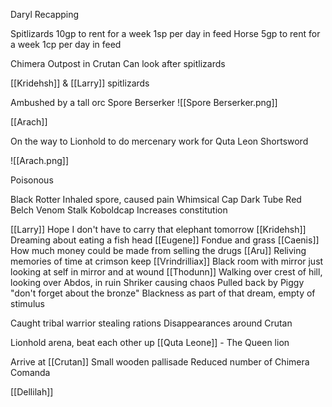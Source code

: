 Daryl Recapping

Spitlizards
	10gp to rent for a week
	1sp per day in feed
Horse
	5gp to rent for a week
	1cp per day in feed

Chimera Outpost in Crutan
	Can look after spitlizards

[[Kridehsh]] & [[Larry]] spitlizards

Ambushed by a tall orc
Spore Berserker
![[Spore Berserker.png]]


[[Arach]]

On the way to Lionhold to do mercenary work for Quta Leon
Shortsword 

![[Arach.png]]

Poisonous

Black Rotter 
	Inhaled spore, caused pain
Whimsical Cap
Dark Tube
Red Belch
Venom Stalk
Koboldcap
	Increases constitution


[[Larry]]
	Hope I don't have to carry that elephant tomorrow
[[Kridehsh]]
	Dreaming about eating a fish head
[[Eugene]]
	Fondue and grass
[[Caenis]]
	How much money could be made from selling the drugs
[[Aru]]
	Reliving memories of time at crimson keep
[[Vrindrilliax]]
	Black room with mirror just looking at self in mirror and at wound
[[Thodunn]]
	Walking over crest of hill, looking over Abdos, in ruin
	Shriker causing chaos
	Pulled back by Piggy "don't forget about the bronze"
	Blackness as part of that dream, empty of stimulus


Caught tribal warrior stealing rations
Disappearances around Crutan

Lionhold arena, beat each other up
[[Quta Leone]] - The Queen lion


Arrive at [[Crutan]]
Small wooden pallisade
Reduced number of Chimera Comanda

[[Dellilah]]